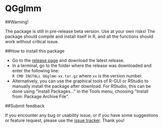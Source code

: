# QGglmm

##Warning!

The package is still in pre-release beta version. Use at your own risks! The package should compile and install itself in R, and all the functions should work without critical issue.

##How to install this package

* Go to the [release page](https://github.com/devillemereuil/QGglmm/releases) and download the latest release.
* In a terminal, go to the folder where the release was downloaded and enter the following line:  
    `R CMD INSTALL QGglmm-xx.tar.gz` where `xx` is the version number.
* Alternatively, you can use the graphical tools of R-GUI or RStudio to manually install the package after download. For RStudio, this can be done using "Install Packages..." in the Tools menu, choosing "Install from: Package Archive File".

##Submit feedback

If you encounter any bug or usability issue, or if you have some suggestions or feature request, please use the [issue tracker](https://github.com/devillemereuil/QGglmm/issues). Thank you!
